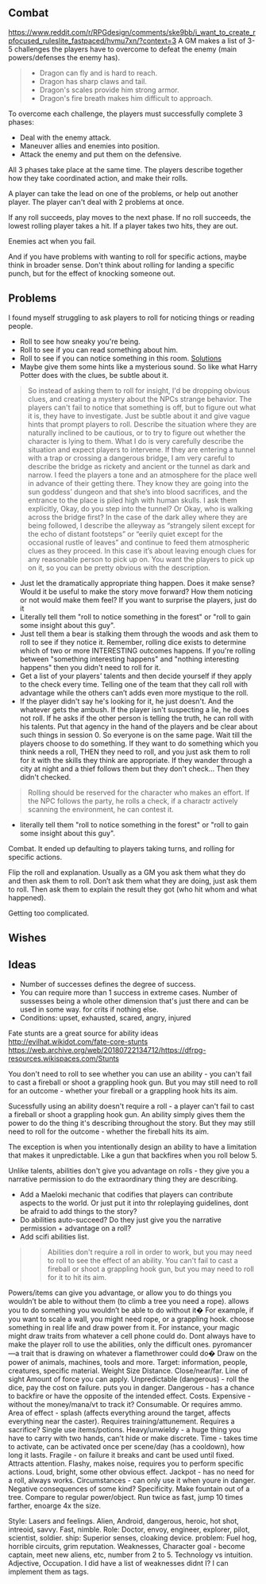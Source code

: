 ## Combat
https://www.reddit.com/r/RPGdesign/comments/ske9bb/i_want_to_create_rpfocused_ruleslite_fastpaced/hvmu7xn/?context=3
A GM makes a list of 3-5 challenges the players have to overcome to defeat the enemy (main powers/defenses the enemy has).
> - Dragon can fly and is hard to reach.
> - Dragon has sharp claws and tail.
> - Dragon's scales provide him strong armor.
> - Dragon's fire breath makes him difficult to approach.

To overcome each challenge, the players must successfully complete 3 phases:
- Deal with the enemy attack. 
- Maneuver allies and enemies into position.
- Attack the enemy and put them on the defensive.

All 3 phases take place at the same time. The players describe together how they take coordinated action, and make their rolls.

A player can take the lead on one of the problems, or help out another player. The player can't deal with 2 problems at once.

If any roll succeeds, play moves to the next phase. If no roll succeeds, the lowest rolling player takes a hit. If a player takes two hits, they are out.

Enemies act when you fail. 

And if you have problems with wanting to roll for specific actions, maybe think in broader sense. Don't think about rolling for landing a specific punch, but for the effect of knocking someone out.

## Problems
I found myself struggling to ask players to roll for noticing things or reading people.
- Roll to see how sneaky you're being.
- Roll to see if you can read something about him.
- Roll to see if you can notice something in this room.
[Solutions](https://old.reddit.com/r/RPGdesign/comments/sjzsoe/how_do_you_ask_players_to_roll_for_a_specific/)
- Maybe give them some hints like a mysterious sound. So like what Harry Potter does with the clues, be subtle about it.
> So instead of asking them to roll for insight, I'd be dropping obvious clues, and creating a mystery about the NPCs strange behavior. The players can't fail to notice that something is off, but to figure out what it is, they have to investigate.
> Just be subtle about it and give vague hints that prompt players to roll. Describe the situation where they are naturally inclined to be cautious, or to try to figure out whether the character is lying to them.
> What I do is very carefully describe the situation and expect players to intervene. If they are entering a tunnel with a trap or crossing a dangerous bridge, I am very careful to describe the bridge as rickety and ancient or the tunnel as dark and narrow. I feed the players a tone and an atmosphere for the place well in advance of their getting there. They know they are going into the sun goddess’ dungeon and that she’s into blood sacrifices, and the entrance to the place is piled high with human skulls. I ask them explicitly, Okay, do you step into the tunnel? Or Okay, who is walking across the bridge first? In the case of the dark alley where they are being followed, I describe the alleyway as “strangely silent except for the echo of distant footsteps” or “eerily quiet except for the occasional rustle of leaves” and continue to feed them atmospheric clues as they proceed.
> In this case it’s about leaving enough clues for any reasonable person to pick up on. You want the players to pick up on it, so you can be pretty obvious with the description.
- Just let the dramatically appropriate thing happen. Does it make sense? Would it be useful to make the story move forward? How them noticing or not would make them feel? If you want to surprise the players, just do it
- Literally tell them "roll to notice something in the forest" or "roll to gain some insight about this guy".
- Just tell them a bear is stalking them through the woods and ask them to roll to see if they notice it. Remember, rolling dice exists to determine which of two or more INTERESTING outcomes happens. If you're rolling between "something interesting happens" and "nothing interesting happens" then you didn't need to roll for it.
- Get a list of your players' talents and then decide yourself if they apply to the check every time. Telling one of the team that they call roll with advantage while the others can’t adds even more mystique to the roll.
- If the player didn't say he's looking for it, he just doesn't. And the whatever gets the ambush. If the player isn't suspecting a lie, he does not roll. If he asks if the other person is telling the truth, he can roll with his talents. Put that agency in the hand of the players and be clear about such things in session 0. So everyone is on the same page. Wait till the players choose to do something. If they want to do something which you think needs a roll, THEN they need to roll, and you just ask them to roll for it with the skills they think are appropriate. If they wander through a city at night and a thief follows them but they don't check... Then they didn't checked.
> Rolling should be reserved for the character who makes an effort. If the NPC follows the party, he rolls a check, if a charactr actively scanning the environment, he can contest it.
- literally tell them "roll to notice something in the forest" or "roll to gain some insight about this guy".

Combat.
It ended up defaulting to players taking turns, and rolling for specific actions.

Flip the roll and explanation. Usually as a GM you ask them what they do and then ask them to roll. Don’t ask them what they are doing, just ask them to roll. Then ask them to explain the result they got (who hit whom and what happened).

Getting too complicated.

## Wishes

## Ideas
- Number of successes defines the degree of success.
- You can require more than 1 success in extreme cases.
Number of sussesses being a whole other dimension that's just there and can be used in some way. for crits if nothing else.
- Conditions: upset, exhausted, scared, angry, injured

Fate stunts are a great source for ability ideas
http://evilhat.wikidot.com/fate-core-stunts
https://web.archive.org/web/20180722134712/https://dfrpg-resources.wikispaces.com/Stunts


You don't need to roll to see whether you can use an ability - you can't fail to cast a fireball or shoot a grappling hook gun. But you may still need to roll for an outcome - whether your fireball or a grappling hook hits its aim.

Sucessfully using an ability doesn't require a roll - a player can't fail to cast a fireball or shoot a grappling hook gun. An ability simply gives them the power to do the thing it's describing throughout the story. But they may still need to roll for the outcome - whether the fireball hits its aim.


The exception is when you intentionally design an ability to have a limitation that makes it unpredictable. Like a gun that backfires when you roll below 5.

Unlike talents, abilities don't give you advantage on rolls - they give you a narrative permission to do the extraordinary thing they are describing.

- Add a Maeloki mechanic that codifies that players can contribute aspects to the world. Or just put it into thr roleplaying guidelines, dont be afraid to add things to the story?
- Do abilities auto-succeed? Do they just give you the narrative permission + advantage on a roll?
- Add scifi abilities list.
>> Abilities don't require a roll in order to work, but you may need to roll to see the effect of an ability. You can't fail to cast a fireball or shoot a grappling hook gun, but you may need to roll for it to hit its aim.

Powers/items can give you advantage, or allow you to do things you wouldn’t be able to without them (to climb a tree you need a rope).
allows you to do
something you wouldn’t be able to do without it� For example, if you want to scale a wall, you might need rope, or a grappling hook.
choose something in real life and draw power from it. For instance, your magic might draw traits from whatever a cell phone could do.
Dont always have to make the player roll to use the abilities, only the difficult ones.
pyromancer—a trait that is drawing on whatever
a flamethrower could do� 
Draw on the power of animals, machines, tools and more.
Target: information, people, creatures, specific material.
Weight
Size
Distance. Close/near/far.
Line of sight
Amount of force you can apply.
Unpredictable (dangerous) - roll the dice, pay the cost on failure. puts you in danger. Dangerous - has a chance to backfire or have the opposite of the intended effect.
Costs. Expensive - without the money/mana/vt to track it? 
Consumable. Or requires ammo.
Area of effect - splash (affects everything around the target, affects everything near the caster).
Requires training/attunement.
Requires a sacrifice? Single use items/potions.
Heavy/unwieldy - a huge thing you have to carry with two hands, can't hide or make discrete.
Time - takes time to activate, can be activated once per scene/day (has a cooldown), how long it lasts.
Fragile - on failure it breaks and cant be used until fixed.
Attracts attention. Flashy, makes noise, requires you to perform specific actions. Loud, bright, some other obvious effect.
Jackpot - has no need for a roll, always works.
Circumstances - can only use it when youre in danger. 
Negative consequences of some kind? 
Specificity. Make fountain out of a tree.
Compare to regular power/object. Run twice as fast, jump 10 times farther, enoarge 4x the size.

Style: Lasers and feelings.
Alien, Android, dangerous, heroic, hot shot, intreoid, savvy. Fast, nimble.
Role: Doctor, envoy, engineer, explorer, pilot, scientist, soldier.
ship:
Superior senses, cloaking device.
problem:
Fuel hog, horrible circuits, grim reputation.
Weaknesses,
Character goal - become captain, meet new aliens, etc,
number from 2 to 5. Technology vs intuition.
Adjective, Occupation.
I did have a list of weaknesses didnt I? I can implement them as tags.
